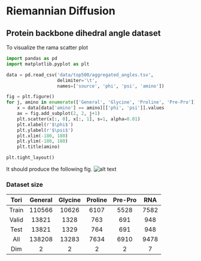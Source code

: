 # Riemannian Diffusion


## Protein backbone dihedral angle dataset

To visualize the rama scatter plot

```python
import pandas as pd
import matplotlib.pyplot as plt

data = pd.read_csv('data/top500/aggregated_angles.tsv', 
                   delimiter='\t', 
                   names=['source', 'phi', 'psi', 'amino'])

fig = plt.figure()
for j, amino in enumerate(['General', 'Glycine', 'Proline', 'Pre-Pro']):
    x = data[data['amino'] == amino][['phi', 'psi']].values
    ax = fig.add_subplot(2, 2, j+1)
    plt.scatter(x[:, 0], x[:, 1], s=1, alpha=0.01)
    plt.xlabel(r'$\phi$')
    plt.ylabel(r'$\psi$')
    plt.xlim(-180, 180)
    plt.ylim(-180, 180)
    plt.title(amino)

plt.tight_layout()
```

It should produce the following fig.
![alt text](assets/rama_scatter.png)


### Dataset size

| Tori  | General | Glycine | Proline | Pre-Pro | RNA |
| :----: | :----:  | :----:  | :----:  | :----:  | :----: |
| Train | 110566 | 10626 | 6107 | 5528 | 7582 |
| Valid | 13821 | 1328 | 763 | 691 | 948 |
| Test | 13821 | 1329 | 764 | 691 | 948 |
| All | 138208 | 13283 | 7634 | 6910 | 9478  |
| Dim | 2 | 2 | 2 | 2 | 7 |
